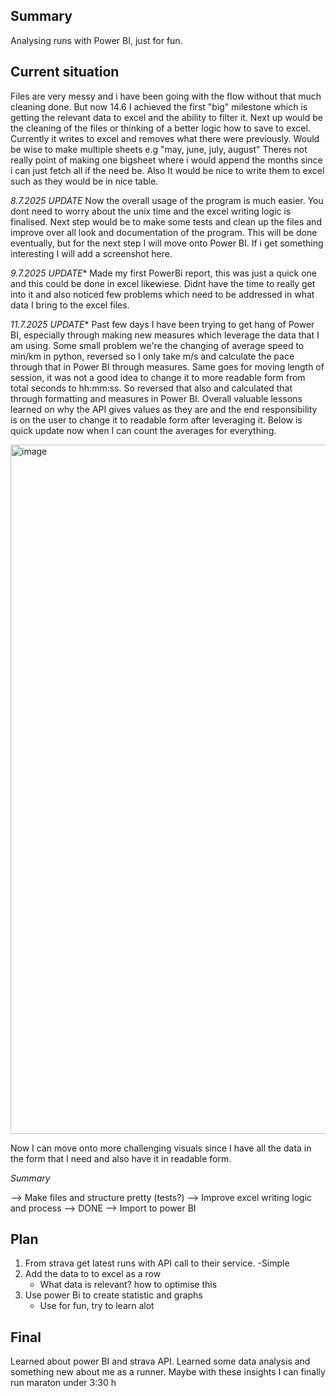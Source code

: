 ## Summary
Analysing runs with Power BI, just for fun.

## Current situation

Files are very messy and i have been going with the flow without that much cleaning done.
But now 14.6 I achieved the first "big" milestone which is getting the relevant data to excel and the ability to filter it.
Next up would be the cleaning of the files or thinking of a better logic how to save to excel.
Currently it writes to excel and removes what there were previously. Would be wise to make multiple sheets e.g "may, june, july, august"
Theres not really point of making one bigsheet where i would append the months since i can just fetch all if the need be.
Also It would be nice to write them to excel such as they would be in nice table.

*8.7.2025 UPDATE*
Now the overall usage of the program is much easier. You dont need to worry about the unix time and the excel
writing logic is finalised. Next step would be to make some tests and clean up the files and improve over all
look and documentation of the program. This will be done eventually, but for the next step I will move onto
Power BI. If i get something interesting I will add a screenshot here.

*9.7.2025 UPDATE**
Made my first PowerBi report, this was just a quick one and this could be done in excel likewiese. Didnt have the time
to really get into it and also noticed few problems which need to be addressed in what data I bring to the excel files.

*11.7.2025 UPDATE**
Past few days I have been trying to get hang of Power BI, especially through making new measures which leverage the data that I am using. Some small problem we're the changing of average speed to min/km in python, reversed so I only take m/s and calculate the pace through that in Power BI through measures. Same goes for moving length of session, it was not a good idea to change it to more readable form from total seconds to hh:mm:ss. So reversed that also and calculated that through formatting and measures in Power BI. Overall valuable lessons learned on why the API gives values as they are and the end responsibility is on the user to change it to readable form after leveraging it. Below is quick update now when I can count the averages for everything.

<img width="2004" height="1103" alt="image" src="https://github.com/user-attachments/assets/b0a141a4-cc06-4abb-a953-32110846df2c" />

Now I can move onto more challenging visuals since I have all the data in the form that I need and also have it in readable form.


*Summary*

--> Make files and structure pretty (tests?)
--> Improve excel writing logic and process --> DONE
--> Import to power BI


## Plan
1. From strava get latest runs with API call to their service.
   -Simple
3. Add the data to to excel as a row
     - What data is relevant? how to optimise this
4. Use power Bi to create statistic and graphs
   - Use for fun, try to learn alot


## Final
Learned about power BI and strava API. Learned some data analysis and something new about me as a runner.
Maybe with these insights I can finally run maraton under 3:30 h
